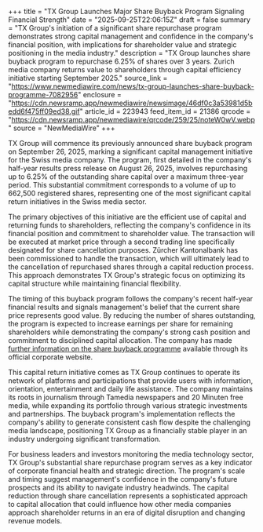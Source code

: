 +++
title = "TX Group Launches Major Share Buyback Program Signaling Financial Strength"
date = "2025-09-25T22:06:15Z"
draft = false
summary = "TX Group's initiation of a significant share repurchase program demonstrates strong capital management and confidence in the company's financial position, with implications for shareholder value and strategic positioning in the media industry."
description = "TX Group launches share buyback program to repurchase 6.25% of shares over 3 years. Zurich media company returns value to shareholders through capital efficiency initiative starting September 2025."
source_link = "https://www.newmediawire.com/news/tx-group-launches-share-buyback-programme-7082956"
enclosure = "https://cdn.newsramp.app/newmediawire/newsimage/46df0c3a53981d5bedd6f475ff09ed38.gif"
article_id = 223943
feed_item_id = 21386
qrcode = "https://cdn.newsramp.app/newmediawire/qrcode/259/25/noteW0wV.webp"
source = "NewMediaWire"
+++

<p>TX Group will commence its previously announced share buyback program on September 26, 2025, marking a significant capital management initiative for the Swiss media company. The program, first detailed in the company's half-year results press release on August 26, 2025, involves repurchasing up to 6.25% of the outstanding share capital over a maximum three-year period. This substantial commitment corresponds to a volume of up to 662,500 registered shares, representing one of the most significant capital return initiatives in the Swiss media sector.</p><p>The primary objectives of this initiative are the efficient use of capital and returning funds to shareholders, reflecting the company's confidence in its financial position and commitment to shareholder value. The transaction will be executed at market price through a second trading line specifically designated for share cancellation purposes. Zürcher Kantonalbank has been commissioned to handle the transaction, which will ultimately lead to the cancellation of repurchased shares through a capital reduction process. This approach demonstrates TX Group's strategic focus on optimizing its capital structure while maintaining financial flexibility.</p><p>The timing of this buyback program follows the company's recent half-year financial results and signals management's belief that the current share price represents good value. By reducing the number of shares outstanding, the program is expected to increase earnings per share for remaining shareholders while demonstrating the company's strong cash position and commitment to disciplined capital allocation. The company has made <a href="https://www.tx.group" rel="nofollow" target="_blank">further information on the share buyback programme</a> available through its official corporate website.</p><p>This capital return initiative comes as TX Group continues to operate its network of platforms and participations that provide users with information, orientation, entertainment and daily life assistance. The company maintains its roots in journalism through Tamedia newspapers and 20 Minuten free media, while expanding its portfolio through various strategic investments and partnerships. The buyback program's implementation reflects the company's ability to generate consistent cash flow despite the challenging media landscape, positioning TX Group as a financially stable player in an industry undergoing significant transformation.</p><p>For business leaders and investors monitoring the media technology sector, TX Group's substantial share repurchase program serves as a key indicator of corporate financial health and strategic direction. The program's scale and timing suggest management's confidence in the company's future prospects and its ability to navigate industry headwinds. The capital reduction through share cancellation represents a sophisticated approach to capital allocation that could influence how other media companies approach shareholder returns in an era of digital disruption and changing revenue models.</p>